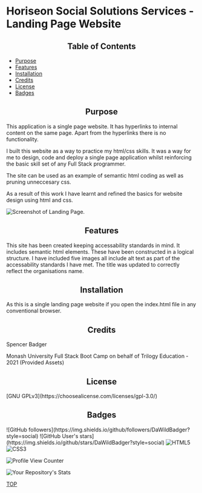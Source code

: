 # Horiseon Social Solutions Services - Landing Page Website

<h2 style="text-align:center" id="top"> Table of Contents </h2>

- [Purpose](#Purpose)
- [Features](#Features)
- [Installation](#Installation)
- [Credits](#Credits)
- [License](#License)
- [Badges](#Badges)



<h2 style="text-align:center" id="purpose">Purpose</h2>

This application is a single page website. It has hyperlinks to internal content on the same page. Apart from the hyperlinks there is no functionality.

I built this website as a way to practice my html/css skills. It was a way for me to design, code and deploy a single page application whilst reinforcing the basic skill set of any Full Stack programmer.

The site can be used as an example of semantic html coding as well as pruning unneccesary css. 

As a result of this work I have learnt and refined the basics for website design using html and css.

<img src="./assets/images/Full-Website-Screenshot.png" alt="Screenshot of Landing Page." />

<h2 style="text-align:center" id="features">Features</h2>
This site has been created keeping accessability standards in mind.
It includes semantic html elements. These have been constructed in a logical structure. I have included five images all include alt text as part of the accessability standards I have met.
The title was updated to correctly reflect the organisations name.

<h2 style="text-align:center" id="installation">Installation</h2> 
As this is a single landing page website if you open the index.html file in any conventional browser.

<h2 style="text-align:center" id="credits"> Credits</h2>
Spencer Badger

Monash University Full Stack Boot Camp on behalf of Trilogy Education - 2021 (Provided Assets)

<h2 style="text-align:center">License</h2>
[GNU GPLv3](https://choosealicense.com/licenses/gpl-3.0/)

<h2 style="text-align:center">Badges</h2>
![GitHub followers](https://img.shields.io/github/followers/DaWildBadger?style=social)
![GitHub User's stars](https://img.shields.io/github/stars/DaWildBadger?style=social)

<img alt="HTML5" src="https://img.shields.io/badge/html5-%23E34F26.svg?style=for-the-badge&logo=html5&logoColor=white"/>
<img alt="CSS3" src="https://img.shields.io/badge/css3-%231572B6.svg?style=for-the-badge&logo=css3&logoColor=white"/>

![Profile View Counter](https://komarev.com/ghpvc/?username=DaWildBadger)

![Your Repository's Stats](https://github-readme-stats.vercel.app/api?username=DaWildBadger&show_icons=true)

[TOP](#TOP)